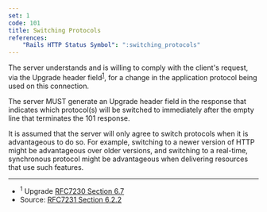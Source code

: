 ```yaml
---
set: 1
code: 101
title: Switching Protocols
references:
    "Rails HTTP Status Symbol": ":switching_protocols"
---
```


The server understands and is willing to comply with the client's request, via
the Upgrade header field<sup>[1](#ref-1)</sup>, for a change in the application
protocol being used on this connection.

The server MUST generate an Upgrade header field in the response that indicates
which protocol(s) will be switched to immediately after the empty line that
terminates the 101 response.

It is assumed that the server will only agree to switch protocols when it is
advantageous to do so. For example, switching to a newer version of HTTP might
be advantageous over older versions, and switching to a real-time, synchronous
protocol might be advantageous when delivering resources that use such features.

---

* <span id="ref-1"><sup>1</sup> Upgrade [RFC7230 Section 6.7][2]</span>
* Source: [RFC7231 Section 6.2.2][1]

[1]: <http://tools.ietf.org/html/rfc7231#section-6.2.2>
[2]: <http://tools.ietf.org/html/rfc7230#section-6.7>